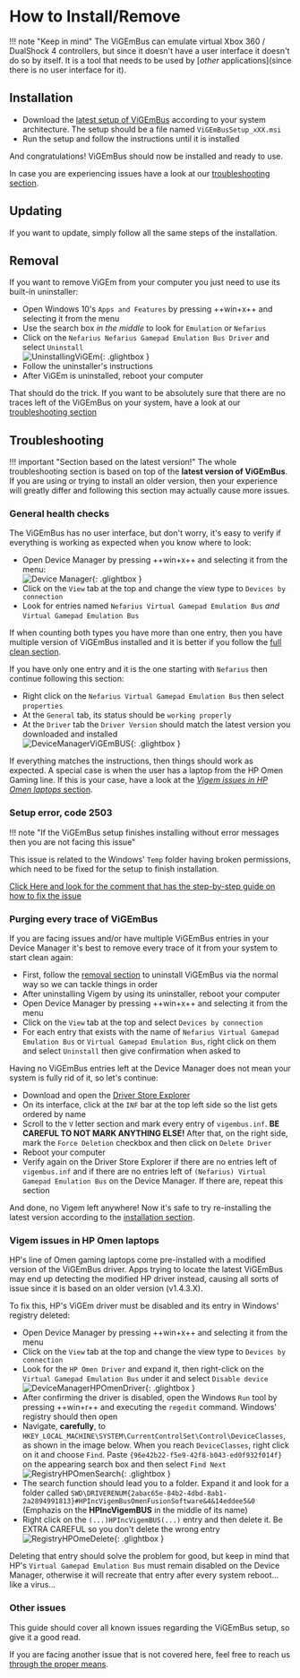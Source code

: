 # How to Install/Remove

!!! note "Keep in mind"
    The ViGEmBus can emulate virtual Xbox 360 / DualShock 4 controllers, but since it doesn't have a user interface it doesn't do so by itself. It is a tool that needs to be used by [_other_ applications](since there is no user interface for it).

## Installation

- Download the [latest setup of ViGEmBus](https://github.com/ViGEm/ViGEmBus/releases) according to your system architecture. The setup should be a file named `ViGEmBusSetup_xXX.msi`
- Run the setup and follow the instructions until it is installed

And congratulations! ViGEmBus should now be installed and ready to use.

In case you are experiencing issues have a look at our [troubleshooting section](#Troubleshooting).

## Updating

If you want to update, simply follow all the same steps of the installation.

## Removal

If you want to remove ViGEm from your computer you just need to use its built-in uninstaller:

- Open Windows 10's `Apps and Features` by pressing ++win+x++ and selecting it from the menu
- Use the search box _in the middle_ to look for `Emulation` or `Nefarius`
- Click on the `Nefarius Nefarius Gamepad Emulation Bus Driver` and select  `Uninstall`  
![UninstallingViGEm](images/UninstallingViGEm.png){: .glightbox }  
- Follow the uninstaller's instructions
- After ViGEm is uninstalled, reboot your computer

That should do the trick. If you want to be absolutely sure that there are no traces left of the ViGEmBus on your system, have a look at our [troubleshooting section](#troubleshooting)

## Troubleshooting

!!! important "Section based on the latest version!"
    The whole troubleshooting section is based on top of the __latest version of ViGEmBus__. If you are using or trying to install an older version, then your experience will greatly differ and following this section may actually cause more issues.

### General health checks

The ViGEmBus has no user interface, but don't worry, it's easy to verify if everything is working as expected when you know where to look:

- Open Device Manager by pressing ++win+x++ and selecting it from the menu:  
![Device Manager](images/6dCenuSsFr.png){: .glightbox }  
- Click on the `View` tab at the top and change the view type to `Devices by connection`
- Look for entries named `Nefarius Virtual Gamepad Emulation Bus` _and_ `Virtual Gamepad Emulation Bus`

If when counting both types you have more than one entry, then you have multiple version of ViGEmBus installed and it is better if you follow the [full clean section](#purging-every-trace-of-vigembus).

If you have only one entry and it is the one starting with `Nefarius` then continue following this section:

- Right click on the `Nefarius Virtual Gamepad Emulation Bus` then select `properties`
- At the `General` tab, its status should be `working properly`
- At the `Driver` tab the `Driver Version` should match the latest version you downloaded and installed  
![DeviceManagerViGEmBUS](images/DeviceManagerViGEmBUS.png){: .glightbox }  

If everything matches the instructions, then things should work as expected. A special case is when the user has a laptop from the HP Omen Gaming line. If this is your case, have a look at the [_Vigem issues in HP Omen laptops_ section](#vigem-issues-in-hp-omen-laptops).

### Setup error, code 2503

!!! note "If the ViGEmBus setup finishes installing without error messages then you are not facing this issue"

This issue is related to the Windows' `Temp` folder having broken permissions, which need to be fixed for the setup to finish installation. 

[Click Here and look for the comment that has the step-by-step guide on how to fix the issue](https://github.com/ViGEm/ViGEmBus/issues/91#issuecomment-826477486)

### Purging every trace of ViGEmBus

If you are facing issues and/or have multiple ViGEmBus entries in your Device Manager it's best to remove every trace of it from your system to start clean again:

- First, follow the [removal section](#removal) to uninstall ViGEmBus via the normal way so we can tackle things in order
- After uninstalling Vigem by using its uninstaller, reboot your computer
- Open Device Manager by pressing ++win+x++ and selecting it from the menu
- Click on the `View` tab at the top and select `Devices by connection`
- For each entry that exists with the name of `Nefarius Virtual Gamepad Emulation Bus` or `Virtual Gamepad Emulation Bus`, right click on them and select `Uninstall` then give confirmation when asked to

Having no ViGEmBus entries left at the Device Manager does not mean your system is fully rid of it, so let's continue:

- Download and open the [Driver Store Explorer](https://github.com/lostindark/DriverStoreExplorer/releases)
- On its interface, click at the `INF` bar at the top left side so the list gets ordered by name
- Scroll to the `V` letter section and mark every entry of `vigembus.inf`. __BE CAREFUL TO NOT MARK ANYTHING ELSE!__ After that, on the right side, mark the `Force Deletion` checkbox and then click on `Delete Driver`
- Reboot your computer
- Verify again on the Driver Store Explorer if there are no entries left of `vigembus.inf` and if there are no entries left of `(Nefarius) Virtual Gamepad Emulation Bus` on the Device Manager. If there are, repeat this section

And done, no Vigem left anywhere! Now it's safe to try re-installing the latest version according to the [installation section](#installation).

### Vigem issues in HP Omen laptops

HP's line of Omen gaming laptops come pre-installed with a modified version of the ViGEmBus driver. Apps trying to locate the latest ViGEmBus may end up detecting the modified HP driver instead, causing all sorts of issue since it is based on an older version (v1.4.3.X).

To fix this, HP's ViGEm driver must be disabled and its entry in Windows' registry deleted:

- Open Device Manager by pressing ++win+x++ and selecting it from the menu
- Click on the `View` tab at the top and change the view type to `Devices by connection`
- Look for the `HP Omen Driver` and expand it, then right-click on the `Virtual Gamepad Emulation Bus` under it and select `Disable device`  
![DeviceManagerHPOmenDriver](images/DeviceManagerHPOmenDriver.png){: .glightbox } 
- After confirming the driver is disabled, open the Windows `Run` tool by pressing ++win+r++ and executing the `regedit` command. Windows' registry should then open
- Navigate, __carefully__, to `HKEY_LOCAL_MACHINE\SYSTEM\CurrentControlSet\Control\DeviceClasses`, as shown in the image below. When you reach `DeviceClasses`, right click on it and choose `Find`. Paste `{96e42b22-f5e9-42f8-b043-ed0f932f014f}` on the appearing search box and then select `Find Next`
![RegistryHPOmenSearch](images/RegistryHPOmenSearch.png){: .glightbox }  
- The search function should lead you to a folder. Expand it and look for a folder called `SWD\DRIVERENUM{2abac65e-84b2-4dbd-8ab1-2a2894991813}#HPIncVigemBusOmenFusionSoftware&4&14eddee5&0` (Emphazis on the __HPIncVigemBUS__ in the middle of its name)
- Right click on the `(...)HPIncVigemBUS(...)` entry and then delete it. Be EXTRA CAREFUL so you don't delete the wrong entry  
![RegistryHPOmeDelete](images/RegistryHPOmeDelete.png){: .glightbox } 

Deleting that entry should solve the problem for good, but keep in mind that HP's `Virtual Gamepad Emulation Bus` must remain disabled on the Device Manager, otherwise it will recreate that entry after every system reboot... like a virus...  

### Other issues

This guide should cover all known issues regarding the ViGEmBus setup, so give it a good read.

If you are facing another issue that is not covered here, feel free to reach us [through the proper means](https://vigem.org/Community-Support/).